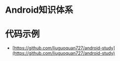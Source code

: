 # Android知识体系


# 代码示例

* [https://github.com/liuguoquan727/android-study](https://github.com/liuguoquan727/android-study)

